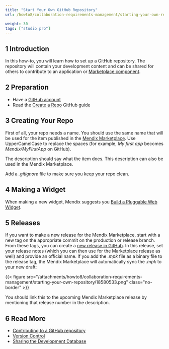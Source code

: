 ```yaml
---
title: "Start Your Own GitHub Repository"
url: /howto8/collaboration-requirements-management/starting-your-own-repository/

weight: 30
tags: ["studio pro"]
---
```


## 1 Introduction

In this how-to, you will learn how to set up a GitHub repository. The repository will contain your development content and can be shared for others to contribute to an application or [Marketplace component](/appstore/sharing-content/).

## 2 Preparation

* Have a [GitHub account](https://github.com/join)
* Read the [Create a Repo](https://help.github.com/articles/create-a-repo) GitHub guide

## 3 Creating Your Repo

First of all, your repo needs a name. You should use the same name that will be used for the item published in the [Mendix Marketplace](https://marketplace.mendix.com/). Use UpperCamelCase to replace the spaces (for example, *My first app* becomes *Mendix/MyFirstApp* on GitHub).

The description should say what the item does. This description can also be used in the Mendix Marketplace.

Add a *.gitignore* file to make sure you keep your repo clean.

## 4 Making a Widget

When making a new widget, Mendix suggests you [Build a Pluggable Web Widget](/howto8/extensibility/create-a-pluggable-widget-one/).

## 5 Releases

If you want to make a new release for the Mendix Marketplace, start with a new tag on the appropriate commit on the production or release branch. From these tags, you can create a [new release in GitHub](https://help.github.com/articles/creating-releases). In this release, set your release notes (which you can then use for the Marketplace release as well) and provide an official name. If you add the *.mpk* file as a binary file to the release tag, the Mendix Marketplace will automatically sync the *.mpk* to your new draft:

{{< figure src="/attachments/howto8/collaboration-requirements-management/starting-your-own-repository/18580533.png" class="no-border" >}}

You should link this to the upcoming Mendix Marketplace release by mentioning that release number in the description.

## 6 Read More

* [Contributing to a GitHub repository](/howto8/collaboration-requirements-management/contribute-to-a-github-repository/)
* [Version Control](/refguide8/version-control/)
* [Sharing the Development Database](/howto8/collaboration-requirements-management/sharing-the-development-database/)
